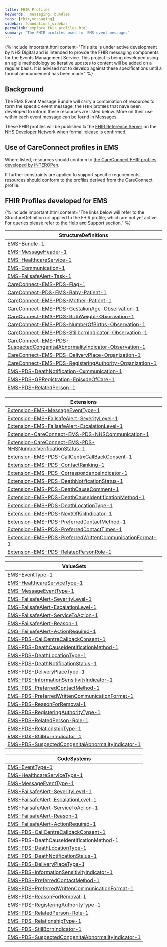 ```yaml
---
title: FHIR Profiles
keywords:  messaging, bundles
tags: [fhir,messaging]
sidebar: foundations_sidebar
permalink: explore_fhir_profiles.html
summary: "The FHIR profiles used for EMS event messages"
---
```


{% include important.html content="This site is under active development by NHS Digital and is intended to provide the FHIR messaging components for the Events Management Service. This project is being developed using an agile methodology so iterative updates to content will be added on a regular basis. It is advised not to develop against these specifications until a formal announcement has been made." %} 

## Background ##
The EMS Event Message Bundle will carry a combination of resources to form the specific event message, the FHIR profiles that have been developed to inform these resources are listed below. More on their use within each event message can be found in Messages. 

These FHIR profiles will be published to the [FHIR Reference Server](https://fhir.nhs.uk) on the [NHS Developer Network](https://developer.nhs.uk/) when formal release is confirmed.

## Use of CareConnect profiles in EMS ##
Where listed, resources should conform to [the CareConnect FHIR profiles developed by INTEROPen](http://www.interopen.org/fhir-resource-profiles/). 

If further constraints are applied to support specific requirements, resources should conform to the profiles derived from the CareConnect profile.

## FHIR Profiles developed for EMS ##

{% include important.html content="The links below will refer to the StructureDefinition url applied to the FHIR profile, which are not yet active. For queries please refer to the Help and Support section." %} 

| **StructureDefinitions**                                               |
|-----------------------------------------------------------------------|
| [EMS-Bundle-1](https://fhir.nhs.uk/STU3/StructureDefinition/EMS-Bundle-1)                                                          |
| [EMS-MessageHeader-1](https://fhir.nhs.uk/STU3/StructureDefinition/EMS-MessageHeader-1)                                                   |
| [EMS-HealthcareService-1](https://fhir.nhs.uk/STU3/StructureDefinition/EMS-HealthcareService-1)                                               |
| [EMS-Communication-1](https://fhir.nhs.uk/STU3/StructureDefinition/EMS-Communication-1)                                                   |
| [EMS-FailsafeAlert-Task-1](https://fhir.nhs.uk/STU3/StructureDefinition/EMS-FailsafeAlert-Task-1)                                                  |
| [CareConnect-EMS-PDS-Flag-1](https://fhir.nhs.uk/STU3/StructureDefinition/CareConnect-EMS-PDS-Flag-1)                                                |
| [CareConnect-PDS-EMS-Baby-Patient-1](https://fhir.nhs.uk/STU3/StructureDefinition/CareConnect-EMS-PDS-Baby-Patient-1)                                            |
| [CareConnect-EMS-PDS-Mother-Patient-1](https://fhir.nhs.uk/STU3/StructureDefinition/CareConnect-EMS-PDS-Mother-Patient-1)                                          |
| [CareConnect-EMS-PDS-GestationAge-Observation-1](https://fhir.nhs.uk/STU3/StructureDefinition/CareConnect-EMS-PDS-GestationAge-Observation-1)                            |
| [CareConnect-EMS-PDS-BirthWeight-Observation-1](https://fhir.nhs.uk/STU3/StructureDefinition/CareConnect-EMS-PDS-BirthWeight-Observation-1)                             |
| [CareConnect-EMS-PDS-NumberOfBirths-Observation-1](https://fhir.nhs.uk/STU3/StructureDefinition/CareConnect-EMS-PDS-NumberOfBirths-Observation-1)                          |
| [CareConnect-EMS-PDS-StillbornIndicator-Observation-1](https://fhir.nhs.uk/STU3/StructureDefinition/CareConnect-EMS-PDS-StillBornIndicator-Observation-1)                      |
| [CareConnect-EMS-PDS-SuspectedCongenitalAbnormalityIndicator-Observation-1](https://fhir.nhs.uk/STU3/StructureDefinition/CareConnect-EMS-PDS-SuspectedCongenitalAbnormalityIndicator-Observation-1) |
| [CareConnect-EMS-PDS-DeliveryPlace-Organization-1](https://fhir.nhs.uk/STU3/StructureDefinition/CareConnect-EMS-PDS-DeliveryPlace-Organization-1)                          |
| [CareConnect-EMS-PDS-RegisteringAuthority-Organization-1](https://fhir.nhs.uk/STU3/StructureDefinition/CareConnect-EMS-PDS-RegisteringAuthority-Organization-1)                   |
| [EMS-PDS-DeathNotification-Communication-1](https://fhir.nhs.uk/STU3/StructureDefinition/EMS-PDS-PersonDeath-Communication-1)                                 |
| [EMS-PDS-GPRegistration-EpisodeOfCare-1](https://fhir.nhs.uk/STU3/StructureDefinition/EMS-PDS-GPRegistration-EpisodeOfCare-1)                            |
| [EMS-PDS-RelatedPerson-1](https://fhir.nhs.uk/STU3/StructureDefinition/EMS-PDS-RelatedPerson-1)                                                   |

| **Extensions**                                              |
|---------------------------------------------------------|
| [Extension-EMS-MessageEventType-1](https://fhir.nhs.uk/STU3/StructureDefinition/Extension-EMS-MessageEventType-1)                        |
| [Extension-EMS-FailsafeAlert-SeverityLevel-1](https://fhir.nhs.uk/STU3/StructureDefinition/Extension-EMS-FailsafeAlert-SeverityLevel-1)                 |
| [Extension-EMS-FailsafeAlert-EscalationLevel-1](https://fhir.nhs.uk/STU3/StructureDefinition/Extension-EMS-FailsafeAlert-EscalationLevel-1)               |
| [Extension-CareConnect-EMS-PDS-NHSCommunication-1](https://fhir.nhs.uk/STU3/StructureDefinition/Extension-CareConnect-EMS-PDS-NHSCommunication-1)            |
| [Extension-CareConnect-EMS-PDS-NHSNumberVerificationStatus-1](https://fhir.nhs.uk/STU3/StructureDefinition/Extension-CareConnect-EMS-PDS-NHSNumberVerificationStatus-1) |
| [Extension-EMS-PDS-CallCentreCallBackConsent-1](https://fhir.nhs.uk/STU3/StructureDefinition/Extension-EMS-PDS-CallCentreCallBackConsent-1)               |
| [Extension-EMS-PDS-ContactRanking-1](https://fhir.nhs.uk/STU3/StructureDefinition/Extension-EMS-PDS-ContactRanking-1)                          |
| [Extension-EMS-PDS-CorrespondenceIndicator-1](https://fhir.nhs.uk/STU3/StructureDefinition/Extension-EMS-PDS-CopyCorrespondenceIndicator-1)                 |
| [Extension-EMS-PDS-DeathNotificationStatus-1](https://fhir.nhs.uk/STU3/StructureDefinition/Extension-EMS-PDS-DeathNotificationStatus-1)                 |
| [Extension-EMS-PDS-DeathCauseComment-1](https://fhir.nhs.uk/STU3/StructureDefinition/Extension-EMS-PDS-DeathCauseComment-1)                       |
| [Extension-EMS-PDS-DeathCauseIdentificationMethod-1](https://fhir.nhs.uk/STU3/StructureDefinition/Extension-EMS-PDS-DeathCauseIdentificationMethod-1)          |
| [Extension-EMS-PDS-DeathLocationType-1](https://fhir.nhs.uk/STU3/StructureDefinition/Extension-EMS-PDS-DeathLocationType-1)                       |
| [Extension-EMS-PDS-NextOfKinIndicator-1](https://fhir.nhs.uk/STU3/StructureDefinition/Extension-EMS-PDS-NextOfKinIndicator-1)                      |
| [Extension-EMS-PDS-PreferredContactMethod-1](https://fhir.nhs.uk/STU3/StructureDefinition/Extension-EMS-PDS-PreferredContactMethod-1)                  |
| [Extension-EMS-PDS-PreferredContactTimes-1](https://fhir.nhs.uk/STU3/StructureDefinition/Extension-EMS-PDS-PreferredContactTimes-1)                   |
| [Extension-EMS-PDS-PreferredWrittenCommunicationFormat-1](https://fhir.nhs.uk/STU3/StructureDefinition/Extension-EMS-PDS-PreferredWrittenCommunicationFormat-1)     |
| [Extension-EMS-PDS-RelatedPersonRole-1 ](https://fhir.nhs.uk/STU3/StructureDefinition/Extension-EMS-PDS-RelatedPersonRole-1)                      |


| **ValueSets**                                     |
|-----------------------------------------------|
| [EMS-EventType-1](https://fhir.nhs.uk/STU3/ValueSet/EMS-EventType-1)                               |
| [EMS-HealthcareServiceType-1](https://fhir.nhs.uk/STU3/ValueSet/EMS-HealthcareServiceType-1)                   |
| [EMS-MessageEventType-1](https://fhir.nhs.uk/STU3/ValueSet/EMS-MessageEventType-1)                        |
| [EMS-FailsafeAlert-SeverityLevel-1](https://fhir.nhs.uk/STU3/ValueSet/EMS-FailsafeAlert-SeverityLevel-1)                 |
| [EMS-FailsafeAlert-EscalationLevel-1](https://fhir.nhs.uk/STU3/ValueSet/EMS-FailsafeAlert-EscalationLevel-1)               |
| [EMS-FailsafeAlert-ServiceToAction-1](https://fhir.nhs.uk/STU3/ValueSet/EMS-FailsafeAlert-ServiceToAction-1)               |
| [EMS-FailsafeAlert-Reason-1](https://fhir.nhs.uk/STU3/ValueSet/EMS-FailsafeAlert-Reason-1)                        |
| [EMS-FailsafeAlert-ActionRequired-1](https://fhir.nhs.uk/STU3/ValueSet/EMS-FailsafeAlert-ActionRequired-1)                |
| [EMS-PDS-CallCentreCallbackConsent-1](https://fhir.nhs.uk/STU3/ValueSet/EMS-PDS-CallCentreCallBackConsent-1)               |
| [EMS-PDS-DeathCauseIdentificationMethod-1](https://fhir.nhs.uk/STU3/ValueSet/EMS-PDS-DeathCauseIdentificationMethod-1)          |
| [EMS-PDS-DeathLocationType-1](https://fhir.nhs.uk/STU3/ValueSet/EMS-PDS-DeathLocationType-1)                       |
| [EMS-PDS-DeathNotificationStatus-1](https://fhir.nhs.uk/STU3/ValueSet/EMS-PDS-DeathNotificationStatus-1)                 |
| [EMS-PDS-DeliveryPlaceType-1](https://fhir.nhs.uk/STU3/ValueSet/EMS-PDS-DeliveryPlaceType-1)                       |
| [EMS-PDS-InformationSensitivityIndicator-1](https://fhir.nhs.uk/STU3/ValueSet/EMS-PDS-InformationSensitivityIndicator-1)         |
| [EMS-PDS-PreferredContactMethod-1](https://fhir.nhs.uk/STU3/ValueSet/EMS-PDS-PreferredContactMethod-1)                  |
| [EMS-PDS-PreferredWrittenCommunicationFormat-1](https://fhir.nhs.uk/STU3/ValueSet/EMS-PDS-PreferredWrittenCommunicationFormat-1)     |
| [EMS-PDS-ReasonForRemoval-1](https://fhir.nhs.uk/STU3/ValueSet/EMS-PDS-ReasonForRemoval-1)                        |
| [EMS-PDS-RegisteringAuthorityType-1](https://fhir.nhs.uk/STU3/ValueSet/EMS-PDS-RegisteringAuthorityType-1)                |
| [EMS-PDS-RelatedPerson-Role-1](https://fhir.nhs.uk/STU3/ValueSet/EMS-PDS-RelatedPersonRole-1)                      |
| [EMS-PDS-RelationshipType-1](https://fhir.nhs.uk/STU3/ValueSet/EMS-PDS-RelationshipType-1)                      |
| [EMS-PDS-StillBornIndicator-1](https://fhir.nhs.uk/STU3/ValueSet/EMS-PDS-StillBornIndicator-1)                      |
| [EMS-PDS-SuspectedCongenitalAbnormalityIndicator-1](https://fhir.nhs.uk/STU3/ValueSet/EMS-PDS-SuspectedCongenitalAbnormalityIndicator-1) |



| **CodeSystems**                                 |
|-----------------------------------------------|
| [EMS-EventType-1](https://fhir.nhs.uk/STU3/CodeSystem/EMS-EventType-1)                               |
| [EMS-HealthcareServiceType-1](https://fhir.nhs.uk/STU3/CodeSystem/EMS-HealthcareServiceType-1)                   |
| [EMS-MessageEventType-1](https://fhir.nhs.uk/STU3/CodeSystem/EMS-MessageEventType-1)                        |
| [EMS-FailsafeAlert-SeverityLevel-1](https://fhir.nhs.uk/STU3/CodeSystem/EMS-FailsafeAlert-SeverityLevel-1)                 |
| [EMS-FailsafeAlert-EscalationLevel-1](https://fhir.nhs.uk/STU3/CodeSystem/EMS-FailsafeAlert-EscalationLevel-1)               |
| [EMS-FailsafeAlert-ServiceToAction-1](https://fhir.nhs.uk/STU3/CodeSystem/EMS-FailsafeAlert-ServiceToAction-1)               |
| [EMS-FailsafeAlert-Reason-1](https://fhir.nhs.uk/STU3/CodeSystem/EMS-FailsafeAlert-Reason-1)                        |
| [EMS-FailsafeAlert-ActionRequired-1](https://fhir.nhs.uk/STU3/CodeSystem/EMS-FailsafeAlert-ActionRequired-1)                |
| [EMS-PDS-CallCentreCallbackConsent-1](https://fhir.nhs.uk/STU3/CodeSystem/EMS-PDS-CallCentreCallBackConsent-1)               |
| [EMS-PDS-DeathCauseIdentificationMethod-1](https://fhir.nhs.uk/STU3/CodeSystem/EMS-PDS-DeathCauseIdentificationMethod-1)          |
| [EMS-PDS-DeathLocationType-1](https://fhir.nhs.uk/STU3/CodeSystem/EMS-PDS-DeathLocationType-1)                       |
| [EMS-PDS-DeathNotificationStatus-1](https://fhir.nhs.uk/STU3/CodeSystem/EMS-PDS-DeathNotificationStatus-1)                 |
| [EMS-PDS-DeliveryPlaceType-1](https://fhir.nhs.uk/STU3/CodeSystem/EMS-PDS-DeliveryPlaceType-1)                       |
| [EMS-PDS-InformationSensitivityIndicator-1](https://fhir.nhs.uk/STU3/CodeSystem/EMS-PDS-InformationSensitivityIndicator-1)         |
| [EMS-PDS-PreferredContactMethod-1](https://fhir.nhs.uk/STU3/CodeSystem/EMS-PDS-PreferredContactMethod-1)                  |
| [EMS-PDS-PreferredWrittenCommunicationFormat-1](https://fhir.nhs.uk/STU3/CodeSystem/EMS-PDS-PreferredWrittenCommunicationFormat-1)     |
| [EMS-PDS-ReasonForRemoval-1](https://fhir.nhs.uk/STU3/CodeSystem/EMS-PDS-ReasonForRemoval-1)                        |
| [EMS-PDS-RegisteringAuthorityType-1](https://fhir.nhs.uk/STU3/CodeSystem/EMS-PDS-RegisteringAuthorityType-1)                |
| [EMS-PDS-RelatedPerson-Role-1](https://fhir.nhs.uk/STU3/CodeSystem/EMS-PDS-RelatedPersonRole-1)                      |
| [EMS-PDS-RelationshipType-1](https://fhir.nhs.uk/STU3/CodeSystem/EMS-PDS-RelationshipType-1)                      |
| [EMS-PDS-StillBornIndicator-1](https://fhir.nhs.uk/STU3/CodeSystem/EMS-PDS-StillBornIndicator-1)                      |
| [EMS-PDS-SuspectedCongenitalAbnormalityIndicator-1](https://fhir.nhs.uk/STU3/CodeSystem/EMS-PDS-SuspectedCongenitalAbnormalityIndicator-1) |






